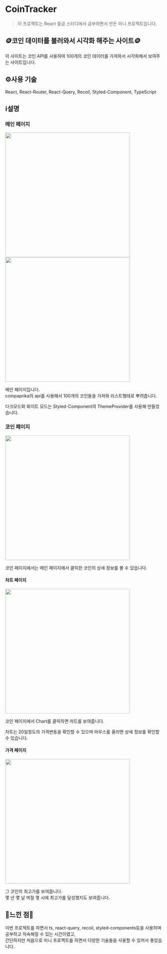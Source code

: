 # CoinTracker
> 이 프로젝트는 React 중급 스터디에서 공부하면서 만든 미니 프로젝트입니다.

## 🪙코인 데이터를 불러와서 시각화 해주는 사이트🪙

이 사이트는 코인 API를 사용하여 100개의 코인 데이터를 가져와서 시각화해서 보여주는 사이트입니다.

## ⚙️사용 기술
React, React-Router, React-Query, Recoil, Styled-Component, TypeScript

## ℹ️설명
### 메인 페이지
<img style="width: 400px" src="https://github.com/hyunmin200/CoinTracker/assets/102218665/0339b576-1dfe-4f63-ae58-e1de12b7bb81" />
<img style="width: 400px" src="https://github.com/hyunmin200/CoinTracker/assets/102218665/14a32860-babf-44eb-bb70-115755efee8d" />

메인 페이지입니다.  
coinpaprika의 api를 사용해서 100개의 코인들을 가져와 리스트형태로 뿌려줍니다.  

다크모드와 화이트 모드는 Styled-Component의 ThemeProvider를 사용해 만들었습니다.  

### 코인 페이지
<img style="width: 400px" src="https://github.com/hyunmin200/CoinTracker/assets/102218665/b327d934-a871-4a1d-aa35-38e3f2a0a2d8" />  

코인 페이지에서는 메인 페이지에서 클릭한 코인의 상세 정보를 볼 수 있습니다.  

#### 차트 페이지
<img style="width: 400px" src="https://github.com/hyunmin200/CoinTracker/assets/102218665/4010cf50-bbe0-400a-aa45-b840a970e161" />  

코인 페이지에서 Chart를 클릭하면 차트를 보여줍니다.  

차트는 20일정도의 가격변동을 확인할 수 있으며 마우스를 올리면 상세 정보를 확인할 수 있습니다.  

#### 가격 페이지
<img style="width: 400px" src="https://github.com/hyunmin200/CoinTracker/assets/102218665/aa0d437d-a3b0-4b59-8681-8f1723b0d98f" />  

그 코인의 최고가를 보여줍니다.  
몇 년 몇 날 며칠 몇 시에 최고가를 달성했지도 보여줍니다.

## 🧐느낀 점🧐
이번 프로젝트를 하면서 ts, react-query, recoil, styled-components등을 사용하며 공부하고 익숙해질 수 있는 시간이였고,  
간단하지만 처음으로 미니 프로젝트를 하면서 다양한 기술들을 사용할 수 있어서 좋았습니다.

